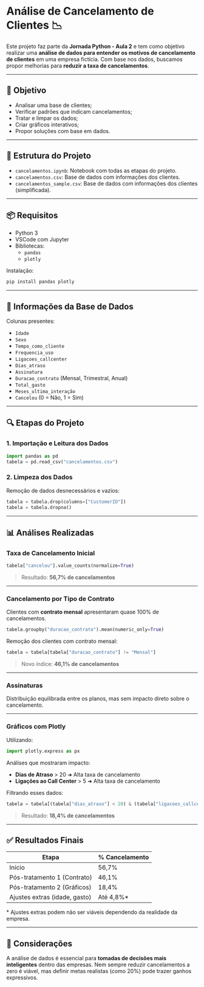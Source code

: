 # Análise de Cancelamento de Clientes 📉

Este projeto faz parte da **Jornada Python - Aula 2** e tem como objetivo realizar uma **análise de dados para entender os motivos de cancelamento de clientes** em uma empresa fictícia. Com base nos dados, buscamos propor melhorias para **reduzir a taxa de cancelamentos**.

---

## 🎯 Objetivo

- Analisar uma base de clientes;
- Verificar padrões que indicam cancelamentos;
- Tratar e limpar os dados;
- Criar gráficos interativos;
- Propor soluções com base em dados.

---

## 📁 Estrutura do Projeto

- `cancelamentos.ipynb`: Notebook com todas as etapas do projeto.
- `cancelamentos.csv`: Base de dados com informações dos clientes.
- `cancelamentos_sample.csv`: Base de dados com informações dos clientes (simplificada).

---

## 📦 Requisitos

- Python 3
- VSCode com Jupyter
- Bibliotecas:
  - `pandas`
  - `plotly`

Instalação:
```bash
pip install pandas plotly
````

---

## 🧾 Informações da Base de Dados

Colunas presentes:

* `Idade`
* `Sexo`
* `Tempo_como_cliente`
* `Frequencia_uso`
* `Ligacoes_callcenter`
* `Dias_atraso`
* `Assinatura`
* `Duracao_contrato` (Mensal, Trimestral, Anual)
* `Total_gasto`
* `Meses_ultima_interação`
* `Cancelou` (0 = Não, 1 = Sim)

---

## 🔍 Etapas do Projeto

### 1. Importação e Leitura dos Dados

```python
import pandas as pd
tabela = pd.read_csv("cancelamentos.csv")
```

### 2. Limpeza dos Dados

Remoção de dados desnecessários e vazios:

```python
tabela = tabela.drop(columns=["CustomerID"])
tabela = tabela.dropna()
```

---

## 📊 Análises Realizadas

### Taxa de Cancelamento Inicial

```python
tabela["cancelou"].value_counts(normalize=True)
```

> Resultado: **56,7% de cancelamentos**

---

### Cancelamento por Tipo de Contrato

Clientes com **contrato mensal** apresentaram quase 100% de cancelamentos.

```python
tabela.groupby("duracao_contrato").mean(numeric_only=True)
```

Remoção dos clientes com contrato mensal:

```python
tabela = tabela[tabela["duracao_contrato"] != "Mensal"]
```

> Novo índice: **46,1% de cancelamentos**

---

### Assinaturas

Distribuição equilibrada entre os planos, mas sem impacto direto sobre o cancelamento.

---

### Gráficos com Plotly

Utilizando:

```python
import plotly.express as px
```

Análises que mostraram impacto:

* **Dias de Atraso** > 20 ➜ Alta taxa de cancelamento
* **Ligações ao Call Center** > 5 ➜ Alta taxa de cancelamento

Filtrando esses dados:

```python
tabela = tabela[(tabela["dias_atraso"] < 20) & (tabela["ligacoes_callcenter"] < 5)]
```

> Resultado: **18,4% de cancelamentos**

---

## ✅ Resultados Finais

| Etapa                         | % Cancelamento |
| ----------------------------- | -------------- |
| Início                        | 56,7%          |
| Pós-tratamento 1 (Contrato)   | 46,1%          |
| Pós-tratamento 2 (Gráficos)   | 18,4%          |
| Ajustes extras (idade, gasto) | Até 4,8%\*     |

\* Ajustes extras podem não ser viáveis dependendo da realidade da empresa.

---

## 🤔 Considerações

A análise de dados é essencial para **tomadas de decisões mais inteligentes** dentro das empresas. Nem sempre reduzir cancelamentos a zero é viável, mas definir metas realistas (como 20%) pode trazer ganhos expressivos.
